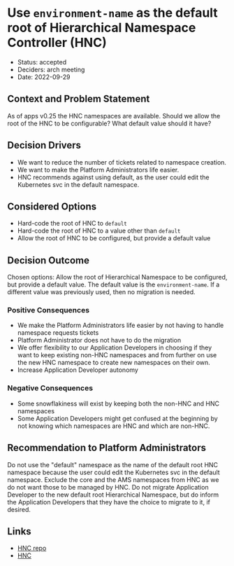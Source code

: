 # Use `environment-name` as the default root of Hierarchical Namespace Controller (HNC)

- Status: accepted
- Deciders: arch meeting
- Date: 2022-09-29

## Context and Problem Statement

As of apps v0.25 the HNC namespaces are available.
Should we allow the root of the HNC to be configurable? What default value should it have?

## Decision Drivers

- We want to reduce the number of tickets related to namespace creation.
- We want to make the Platform Administrators life easier.
- HNC recommends against using default, as the user could edit the Kubernetes svc in the default namespace.

## Considered Options

- Hard-code the root of HNC to `default`
- Hard-code the root of HNC to a value other than `default`
- Allow the root of HNC to be configured, but provide a default value

## Decision Outcome

Chosen options: Allow the root of Hierarchical Namespace to be configured, but provide a default value. The default value is the `environment-name`. If a different value was previously used, then no migration is needed.

### Positive Consequences

- We make the Platform Administrators life easier by not having to handle namespace requests tickets
- Platform Administrator does not have to do the migration
- We offer flexibility to our Application Developers in choosing if they want to keep existing non-HNC namespaces and from further on use the new HNC namespace to create new namespaces on their own.
- Increase Application Developer autonomy

### Negative Consequences

- Some snowflakiness will exist by keeping both the non-HNC and HNC namespaces
- Some Application Developers might get confused at the beginning by not knowing which namespaces are HNC and which are non-HNC.

## Recommendation to Platform Administrators

Do not use the "default" namespace as the name of the default root HNC namespace because the user could edit the Kubernetes svc in the default namespace.
Exclude the core and the AMS namespaces from HNC as we do not want those to be managed by HNC.
Do not migrate Application Developer to the new default root Hierarchical Namespace, but do inform the Application Developers that they have the choice to migrate to it, if desired.

## Links <!-- optional -->

- [HNC repo](https://github.com/kubernetes-sigs/hierarchical-namespaces)
- [HNC](https://kubernetes.io/blog/2020/08/14/introducing-hierarchical-namespaces/)
